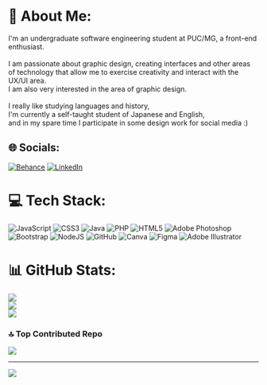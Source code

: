 # 💫 About Me:
I'm an undergraduate software engineering student at PUC/MG, a front-end enthusiast.<br><br>I am passionate about graphic design, creating interfaces and other areas<br> of technology that allow me to exercise creativity and interact with the UX/UI area. <br>I am also very interested in the area of ​​graphic design.<br><br>I really like studying languages ​​and history, <br>I'm currently a self-taught student of Japanese and English, <br>and in my spare time I participate in some design work for social media :)


## 🌐 Socials:
[![Behance](https://img.shields.io/badge/Behance-1769ff?logo=behance&logoColor=white)](https://behance.net/nalandaliu) [![LinkedIn](https://img.shields.io/badge/LinkedIn-%230077B5.svg?logo=linkedin&logoColor=white)](https://linkedin.com/in/nalandaliu) 

# 💻 Tech Stack:
![JavaScript](https://img.shields.io/badge/javascript-%23323330.svg?style=for-the-badge&logo=javascript&logoColor=%23F7DF1E) ![CSS3](https://img.shields.io/badge/css3-%231572B6.svg?style=for-the-badge&logo=css3&logoColor=white) ![Java](https://img.shields.io/badge/java-%23ED8B00.svg?style=for-the-badge&logo=openjdk&logoColor=white) ![PHP](https://img.shields.io/badge/php-%23777BB4.svg?style=for-the-badge&logo=php&logoColor=white) ![HTML5](https://img.shields.io/badge/html5-%23E34F26.svg?style=for-the-badge&logo=html5&logoColor=white) ![Adobe Photoshop](https://img.shields.io/badge/adobe%20photoshop-%2331A8FF.svg?style=for-the-badge&logo=adobe%20photoshop&logoColor=white) ![Bootstrap](https://img.shields.io/badge/bootstrap-%238511FA.svg?style=for-the-badge&logo=bootstrap&logoColor=white) ![NodeJS](https://img.shields.io/badge/node.js-6DA55F?style=for-the-badge&logo=node.js&logoColor=white) ![GitHub](https://img.shields.io/badge/github-%23121011.svg?style=for-the-badge&logo=github&logoColor=white) ![Canva](https://img.shields.io/badge/Canva-%2300C4CC.svg?style=for-the-badge&logo=Canva&logoColor=white) ![Figma](https://img.shields.io/badge/figma-%23F24E1E.svg?style=for-the-badge&logo=figma&logoColor=white) ![Adobe Illustrator](https://img.shields.io/badge/adobe%20illustrator-%23FF9A00.svg?style=for-the-badge&logo=adobe%20illustrator&logoColor=white)
# 📊 GitHub Stats:
![](https://github-readme-stats.vercel.app/api?username=nalandaliu&theme=rose&hide_border=true&include_all_commits=false&count_private=true)<br/>
![](https://github-readme-streak-stats.herokuapp.com/?user=nalandaliu&theme=rose&hide_border=true)<br/>
![](https://github-readme-stats.vercel.app/api/top-langs/?username=nalandaliu&theme=rose&hide_border=true&include_all_commits=false&count_private=true&layout=compact)

### 🔝 Top Contributed Repo
![](https://github-contributor-stats.vercel.app/api?username=nalandaliu&limit=5&theme=rose&combine_all_yearly_contributions=true)

---
[![](https://visitcount.itsvg.in/api?id=nalandaliu&icon=7&color=11)](https://visitcount.itsvg.in)

<!-- Proudly created with GPRM ( https://gprm.itsvg.in ) -->
